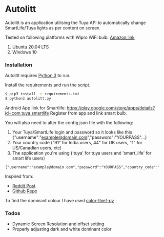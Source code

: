# Autolitt

Autolitt is an application utilising the Tuya API to automatically change SmartLife/Tuya lights as per content on screen.

Tested on following platforms with Wipro WiFi bulb. [Amazon link](https://www.amazon.in/Enabled-12-Watt-Million-Compatible-Assistant/dp/B07S5TH6BN/ref=sxts_sxwds-bia-wc-nc-drs1_0_mod_primary_lightning_deal?crid=2KQBTV463G3E5&cv_ct_cx=wipro+smart+bulb&dchild=1&keywords=wipro+smart+bulb&pd_rd_i=B07S5TH6BN&pd_rd_r=e05125c3-d87f-4bf1-b863-5f10b0fe0f33&pd_rd_w=SwM2D&pd_rd_wg=6uLP4&pf_rd_p=4856a1b6-75e2-4f99-bb59-edf3db6a4f74&pf_rd_r=49R22RCMHSVKVF72ZEJ2&psc=1&qid=1610544877&sbo=Tc8eqSFhUl4VwMzbE4fw%2Fw%3D%3D&smid=AT95IG9ONZD7S&sprefix=wipro+s%2Caps%2C283&sr=1-1-606822b7-04c2-4c74-a611-acbe80e94641)
1. Ubuntu 20.04 LTS
2. Windows 10


### Installation

Autolitt requires [Python 3](https://www.python.org/downloads/) to run.

Install the requirements and run the script.

```sh
$ pip3 install -r requirements.txt
$ python3 autolitt.py
```
Android App link for Smartlife: https://play.google.com/store/apps/details?id=com.tuya.smartlife
Register from app and link smart bulb.

You will also need to alter the config.json file with the following:
 1. Your Tuya/SmartLife login and password so it looks like this {"username":"example@domain.com","password":"YOURPASS"...}
 2. Your country code ("91" for India users, 44" for UK users, "1" for US/Canadian users, etc)
 3. The application you're using ('tuya' for tuya users and 'smart_life' for smart life users)

```
{"username":"example@domain.com","password":"YOURPASS","country_code":"91","application":"smart_life"}
```

Inspired from: 

- [Reddit Post](https://www.reddit.com/r/homeautomation/comments/dz677b/heres_how_to_use_wipros_smart_lights_with_ifttt/?utm_source=share&utm_medium=web2x&context=3)
- [Github Repo](https://github.com/dev-est/tuya_tray)

To find the dominant colour I have used [color-thief-py](https://github.com/gsornsen/color-thief-py)


### Todos

 - Dynamic Screen Resolution and offset setting
 - Properly adjusting dark and white dominant color

